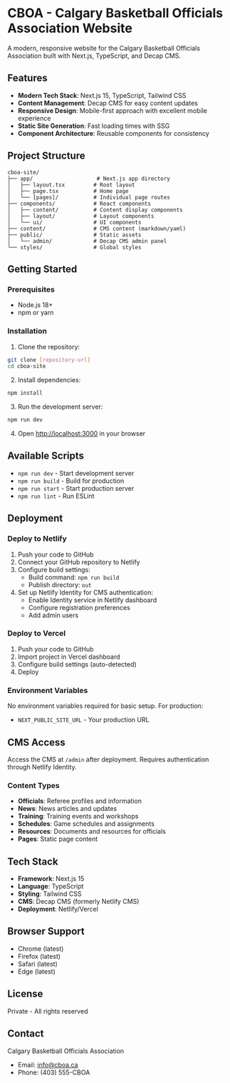 # CBOA - Calgary Basketball Officials Association Website

A modern, responsive website for the Calgary Basketball Officials Association built with Next.js, TypeScript, and Decap CMS.

## Features

- **Modern Tech Stack**: Next.js 15, TypeScript, Tailwind CSS
- **Content Management**: Decap CMS for easy content updates
- **Responsive Design**: Mobile-first approach with excellent mobile experience
- **Static Site Generation**: Fast loading times with SSG
- **Component Architecture**: Reusable components for consistency

## Project Structure

```
cboa-site/
├── app/                    # Next.js app directory
│   ├── layout.tsx         # Root layout
│   ├── page.tsx           # Home page
│   └── [pages]/           # Individual page routes
├── components/            # React components
│   ├── content/           # Content display components
│   ├── layout/            # Layout components
│   └── ui/                # UI components
├── content/               # CMS content (markdown/yaml)
├── public/                # Static assets
│   └── admin/             # Decap CMS admin panel
└── styles/                # Global styles
```

## Getting Started

### Prerequisites

- Node.js 18+ 
- npm or yarn

### Installation

1. Clone the repository:
```bash
git clone [repository-url]
cd cboa-site
```

2. Install dependencies:
```bash
npm install
```

3. Run the development server:
```bash
npm run dev
```

4. Open [http://localhost:3000](http://localhost:3000) in your browser

## Available Scripts

- `npm run dev` - Start development server
- `npm run build` - Build for production
- `npm run start` - Start production server
- `npm run lint` - Run ESLint

## Deployment

### Deploy to Netlify

1. Push your code to GitHub
2. Connect your GitHub repository to Netlify
3. Configure build settings:
   - Build command: `npm run build`
   - Publish directory: `out`
4. Set up Netlify Identity for CMS authentication:
   - Enable Identity service in Netlify dashboard
   - Configure registration preferences
   - Add admin users

### Deploy to Vercel

1. Push your code to GitHub
2. Import project in Vercel dashboard
3. Configure build settings (auto-detected)
4. Deploy

### Environment Variables

No environment variables required for basic setup. For production:

- `NEXT_PUBLIC_SITE_URL` - Your production URL

## CMS Access

Access the CMS at `/admin` after deployment. Requires authentication through Netlify Identity.

### Content Types

- **Officials**: Referee profiles and information
- **News**: News articles and updates
- **Training**: Training events and workshops
- **Schedules**: Game schedules and assignments
- **Resources**: Documents and resources for officials
- **Pages**: Static page content

## Tech Stack

- **Framework**: Next.js 15
- **Language**: TypeScript
- **Styling**: Tailwind CSS
- **CMS**: Decap CMS (formerly Netlify CMS)
- **Deployment**: Netlify/Vercel

## Browser Support

- Chrome (latest)
- Firefox (latest)
- Safari (latest)
- Edge (latest)

## License

Private - All rights reserved

## Contact

Calgary Basketball Officials Association
- Email: info@cboa.ca
- Phone: (403) 555-CBOA